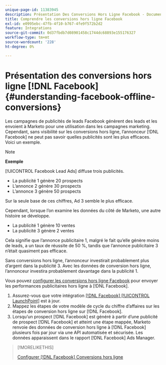 ```yaml
---
unique-page-id: 11383945
description: Présentation Des Conversions Hors Ligne Facebook - Documents Marketo - Documentation Du Produit
title: Comprendre les conversions hors ligne Facebook
exl-id: e0995ebc-47fb-4f10-b767-4fe9f572b2d2
feature: Integrations
source-git-commit: 0d37fbdb7d08901458c1744dc68893e155176327
workflow-type: tm+mt
source-wordcount: '228'
ht-degree: 0%

---
```


# Présentation des conversions hors ligne [!DNL Facebook] {#understanding-facebook-offline-conversions}

Les campagnes de publicités de leads Facebook génèrent des leads et les envoient à Marketo pour une utilisation dans les campagnes marketing. Cependant, sans visibilité sur les conversions hors ligne, l’annonceur [!DNL Facebook] ne peut pas savoir quelles publicités sont les plus efficaces. Voici un exemple.

>[!NOTE]
>
>**Exemple**
>
>[!UICONTROL Facebook Lead Ads] diffuse trois publicités.
>
>* La publicité 1 génère 20 prospects
>* L’annonce 2 génère 30 prospects
>* L’annonce 3 génère 50 prospects
>
>Sur la seule base de ces chiffres, Ad 3 semble le plus efficace.
>
>Cependant, lorsque l’on examine les données du côté de Marketo, une autre histoire se développe.
>
>* La publicité 1 génère 10 ventes
>* La publicité 3 génère 2 ventes
>
>Cela signifie que l’annonce publicitaire 1, malgré le fait qu’elle génère moins de leads, a un taux de réussite de 50 %, tandis que l’annonce publicitaire 3 n’était quasiment pas efficace.
>
>Sans conversions hors ligne, l’annonceur investirait probablement plus d’argent dans la publicité 3. Avec les données de conversion hors ligne, l’annonceur investira probablement davantage dans la publicité 1.

Vous pouvez [configurer les conversions hors ligne Facebook](/help/marketo/product-docs/demand-generation/facebook/set-up-facebook-offline-conversions.md) pour envoyer les performances publicitaires hors ligne à [!DNL Facebook].

1. Assurez-vous que votre intégration [[!DNL Facebook] [!UICONTROL LaunchPoint]](/help/marketo/product-docs/demand-generation/ad-network-integrations/add-facebook-custom-audiences-as-a-launchpoint-service.md) est à jour.
1. Mappez les étapes de votre modèle de cycle du chiffre d’affaires sur les étapes de conversion hors ligne sur [!DNL Facebook].
1. Lorsqu’un prospect [!DNL Facebook] est généré à partir d’une publicité de prospect [!DNL Facebook] et atteint une étape mappée, Marketo renvoie des données de conversion hors ligne à [!DNL Facebook] plusieurs fois par jour via une API automatisée et sécurisée. Les données apparaissent dans le rapport [!DNL Facebook] Ads Manager.

>[!MORELIKETHIS]
>
>[Configurer [!DNL Facebook] Conversions hors ligne](/help/marketo/product-docs/demand-generation/facebook/set-up-facebook-offline-conversions.md)
